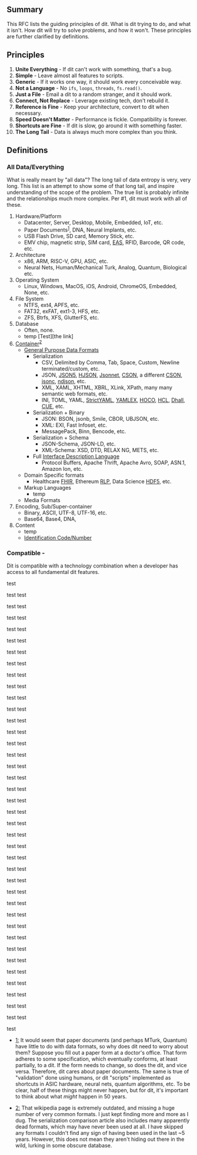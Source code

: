 ## Summary

This RFC lists the guiding principles of dit. What is dit trying to do, and what it
isn't. How dit will try to solve problems, and how it won't. These principles are
further clarified by definitions.

## Principles

1. **Unite Everything** - If dit can't work with something, that's a bug.
2. **Simple** - Leave almost all features to scripts.
3. **Generic** - If it works one way, it should work every conceivable way.
4. **Not a Language** - No `ifs`, `loops`, `threads`, `fs.read()`.
5. **Just a File** - Email a dit to a random stranger, and it should work.
6. **Connect, Not Replace** - Leverage existing tech, don't rebuild it.
7. **Reference is Fine** - Keep your architecture, convert to dit when necessary.
8. **Speed Doesn't Matter** - Performance is fickle. Compatibility is forever.
9. **Shortcuts are Fine** - If dit is slow, go around it with something faster.
10. **The Long Tail** - Data is always much more complex than you think.

## Definitions

### All Data/Everything

What is really meant by "all data"? The long tail of data entropy is very, very long.
This list is an attempt to show some of that long tail, and inspire understanding of the
scope of the problem. The true list is probably infinite and the relationships much more
complex. Per #1, dit must work with all of these.

1. Hardware/Platform
   - Datacenter, Server, Desktop, Mobile, Embedded, IoT, etc.
   - Paper Documents<sup id="paper-documents">[1](#footnote-1)</sup>, DNA, Neural
     Implants, etc.
   - USB Flash Drive, SD card, Memory Stick, etc.
   - EMV chip, magnetic strip, SIM card,
     [EAS](https://en.wikipedia.org/wiki/Electronic_article_surveillance), RFID,
     Barcode, QR code, etc.
2. Architecture
   - x86, ARM, RISC-V, GPU, ASIC, etc.
   - Neural Nets, Human/Mechanical Turk, Analog, Quantum, Biological etc.
3. Operating System
   - Linux, Windows, MacOS, iOS, Android, ChromeOS, Embedded, None, etc.
4. File System
   - NTFS, ext4, APFS, etc.
   - FAT32, exFAT, ext1-3, HFS, etc.
   - ZFS, Btrfs, XFS, GlutterFS, etc.
5. Database
   - Often, none.
   - temp [Test][the link]
6. [Container](https://en.wikipedia.org/wiki/List_of_file_formats)<sup id="container">[2](#footnote-2)</sup>
   - [General Purpose Data Formats](https://en.wikipedia.org/wiki/Comparison_of_data-serialization_formats)
     - Serialization
       - CSV, Delimited by Comma, Tab, Space, Custom, Newline terminated/custom, etc.
       - JSON, [JSON5](https://json5.org/), [HJSON](https://hjson.github.io/),
         [Jsonnet](https://jsonnet.org/), [CSON](https://github.com/bevry/cson), a
         different [CSON](http://noe.mearie.org/cson/),
         [jsonc](https://code.visualstudio.com/docs/languages/json#_json-with-comments),
         [ndjson](http://ndjson.org/), etc.
       - XML, XAML, XHTML, XBRL, XLink, XPath, many many semantic web formats, etc.
       - INI, TOML, YAML, [StrictYAML](https://github.com/crdoconnor/strictyaml),
         [YAMLEX](https://docs.saltstack.com/en/latest/ref/serializers/all/salt.serializers.yamlex.html),
         [HOCO](https://github.com/lightbend/config/blob/master/HOCON.md),
         [HCL](https://github.com/hashicorp/hcl), [Dhall](https://dhall-lang.org/),
         [CUE](https://cuelang.org/), etc.
     - Serialization + Binary
       - JSON: BSON, jsonb, Smile, CBOR, UBJSON, etc.
       - XML: EXI, Fast Infoset, etc.
       - MessagePack, Binn, Bencode, etc.
     - Serialization + Schema
       - JSON-Schema, JSON-LD, etc.
       - XML-Schema: XSD, DTD, RELAX NG, METS, etc.
     - Full
       [Interface Description Language](https://en.wikipedia.org/wiki/Interface_description_language)
       - Protocol Buffers, Apache Thrift, Apache Avro, SOAP, ASN.1, Amazon Ion, etc.
   - Domain Specific formats
     - Healthcare [FHIR](https://www.hl7.org/fhir/overview.html), Ethereum
       [RLP](https://github.com/ethereum/wiki/wiki/RLP), Data Science
       [HDF5](https://www.hdfgroup.org/solutions/hdf5/), etc.
   - Markup Languages
     - temp
   - Media Formats
7. Encoding, Sub/Super-container
   - Binary, ASCII, UTF-8, UTF-16, etc.
   - Base64, Base4, DNA,
8. Content
   - temp
   - [Identification Code/Number](https://en.wikipedia.org/wiki/Category:Identifiers)

### Compatible -

Dit is compatible with a technology combination when a developer has access to all
fundamental dit features.

test

test test

test test

test test

test test

test test

test test

test test

test test

test test

test test

test test

test test

test test

test test

test test

test test

test test

test test

test test

test test

test test

test test

test test

test test

test test

test test

test test

test test

test test

test test

test test

test test

test test

test test

test test

test test

test test

test test

test

- <a name="footnote-1">[1:](#paper-documents)</a> It would seem that paper documents
  (and perhaps MTurk, Quantum) have little to do with data formats, so why does dit need
  to worry about them? Suppose you fill out a paper form at a doctor's office. That form
  adheres to some specification, which eventually conforms, at least partially, to a
  dit. If the form needs to change, so does the dit, and vice versa. Therefore, dit
  cares about paper documents. The same is true of "validation" done using humans, or
  dit "scripts" implemented as shortcuts in ASIC hardware, neural nets, quantum
  algorithms, etc. To be clear, half of these things might never happen, but for dit,
  it's important to think about what _might_ happen in 50 years.

- <a name="footnote-2">[2:](#documents)</a> That wikipedia page is extremely outdated,
  and missing a huge number of very common formats. I just kept finding more and more as
  I dug. The serialization comparison article also includes many apparently dead
  formats, which may have never been used at all. I have skipped any formats I couldn't
  find any sign of having been used in the last ~5 years. However, this does not mean
  they aren't hiding out there in the wild, lurking in some obscure database.
